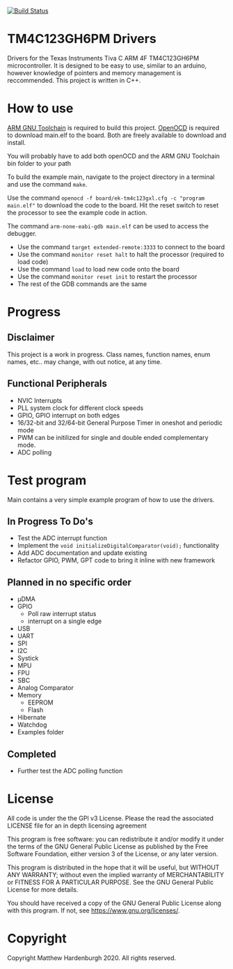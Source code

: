 [![Build Status](https://travis-ci.com/github/mdhardenburgh/TM4C123GH6PM_Drivers)](https://travis-ci.com/github/mdhardenburgh/TM4C123GH6PM_Drivers)

# TM4C123GH6PM Drivers
Drivers for the Texas Instruments Tiva C ARM 4F TM4C123GH6PM microcontroller. 
It is designed to be easy to use, similar to an arduino, however knowledge of 
pointers and memory management is reccommended. This project is written in C++.

# How to use
[ARM GNU Toolchain](https://developer.arm.com/tools-and-software/open-source-software/developer-tools/gnu-toolchain/gnu-rm/downloads) is required to build this project. [OpenOCD](http://openocd.org/) is required to 
download main.elf to the board. Both are freely available to download and install.

You will probably have to add both openOCD and the ARM GNU Toolchain bin folder to your path

To build the example main, navigate to the project directory in a terminal and
use the command `make`.

Use the command `openocd -f board/ek-tm4c123gxl.cfg -c "program main.elf"`
to download the code to the board. Hit the reset switch to reset the processor to
see the example code in action.

The command `arm-none-eabi-gdb main.elf` can be used to access the debugger. 
* Use the command `target extended-remote:3333` to connect to the board
* Use the command `monitor reset halt` to halt the processor (required to load code)
* Use the command `load` to load new code onto the board
* Use the command `monitor reset init` to restart the processor
* The rest of the GDB commands are the same

# Progress

## Disclaimer
This project is a work in progress. Class names, function names, enum names, etc..
may change, with out notice, at any time. 

## Functional Peripherals
* NVIC Interrupts
* PLL system clock for different clock speeds
* GPIO, GPIO interrupt on both edges
* 16/32-bit and 32/64-bit General Purpose Timer in oneshot and periodic mode
* PWM can be initilized for single and double ended complementary mode.
* ADC polling

# Test program
Main contains a very simple example program of how to use the drivers.

## In Progress To Do's
* Test the ADC interrupt function
* Implement the `void initializeDigitalComparator(void);` functionality
* Add ADC documentation and update existing
* Refactor GPIO, PWM, GPT code to bring it inline with new framework

## Planned in no specific order
* µDMA
* GPIO
    * Poll raw interrupt status
    * interrupt on a single edge
* USB
* UART
* SPI
* I2C
* Systick
* MPU
* FPU
* SBC
* Analog Comparator
* Memory
    * EEPROM
    * Flash
* Hibernate
* Watchdog
* Examples folder

## Completed 
* Further test the ADC polling function

# License
All code is under the the GPl v3 License. Please the read the associated LICENSE
file for an in depth licensing agreement

This program is free software: you can redistribute it and/or modify
it under the terms of the GNU General Public License as published by
the Free Software Foundation, either version 3 of the License, or
any later version.

This program is distributed in the hope that it will be useful,
but WITHOUT ANY WARRANTY; without even the implied warranty of
MERCHANTABILITY or FITNESS FOR A PARTICULAR PURPOSE.  See the
GNU General Public License for more details.

You should have received a copy of the GNU General Public License
along with this program. If not, see https://www.gnu.org/licenses/.

# Copyright
Copyright Matthew Hardenburgh 2020. All rights reserved.

